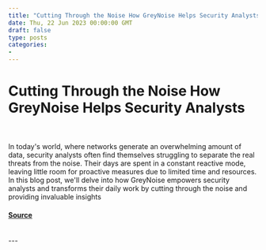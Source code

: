 ```yaml
---
title: "Cutting Through the Noise How GreyNoise Helps Security Analysts"
date: Thu, 22 Jun 2023 00:00:00 GMT
draft: false
type: posts
categories: 
- 
---
```

# Cutting Through the Noise How GreyNoise Helps Security Analysts

<br/>

<br/>
In today's world, where networks generate an overwhelming amount of data, security analysts often find themselves struggling to separate the real threats from the noise. Their days are spent in a constant reactive mode, leaving little room for proactive measures due to limited time and resources. In this blog post, we'll delve into how GreyNoise empowers security analysts and transforms their daily work by cutting through the noise and providing invaluable insights

#### [Source](https://www.greynoise.io/blog/cutting-through-the-noise-how-greynoise-helps-security-analysts)

<br/>
---
